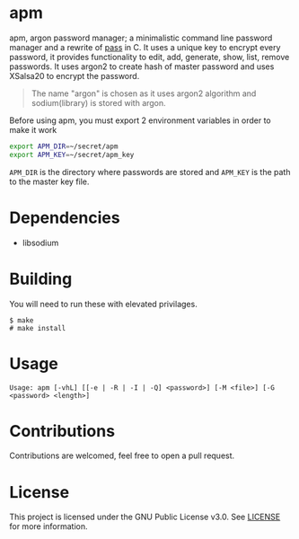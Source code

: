 # apm
apm, argon password manager; a minimalistic command line password manager and a rewrite of [pass](https://www.passwordstore.org/) in C.  It uses a unique key to encrypt every password, it provides functionality to edit, add, generate, show, list, remove passwords. It uses argon2 to create hash of master password and uses XSalsa20 to encrypt the password.

> The name "argon" is chosen as it uses argon2 algorithm and sodium(library) is stored with argon.

Before using apm, you must export 2 environment variables in order to make it work
```sh
export APM_DIR=~/secret/apm
export APM_KEY=~/secret/apm_key
```

`APM_DIR` is the directory where passwords are stored and `APM_KEY` is the path to the master key file.

# Dependencies
- libsodium 

# Building
You will need to run these with elevated privilages.

```
$ make
# make install
```

# Usage
```
Usage: apm [-vhL] [[-e | -R | -I | -Q] <password>] [-M <file>] [-G <password> <length>]
```

# Contributions
Contributions are welcomed, feel free to open a pull request.

# License
This project is licensed under the GNU Public License v3.0. See [LICENSE](https://github.com/night0721/apm/blob/master/LICENSE) for more information.
